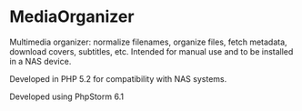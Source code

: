 MediaOrganizer
==============

Multimedia organizer: normalize filenames, organize files, fetch metadata, download covers, subtitles, etc. Intended for manual use and to be installed in a NAS device.

Developed in PHP 5.2 for compatibility with NAS systems.

Developed using PhpStorm 6.1
